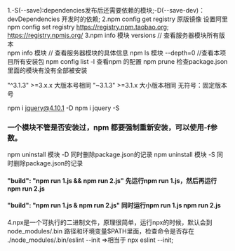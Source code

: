 1.-S(--save):dependencies发布后还需要依赖的模块;-D(--save-dev)：devDependencies 开发时的依赖;
2.npm config get registry 原版镜像 设置阿里 npm config set registry https://registry.npm.taobao.org;
  https://registry.npmjs.org/
3.npm info  模块  versions  // 查看服务器模块所有版本  
  npm info  模块            // 查看服务器模块的具体信息 
  npm ls   模块  --depth=0   //查看本项目所有安装包
  npm config list -l 查看npm 的配置
  npm prune 检查package.json里面的模块有没有全部被安装


  "^3.1.3"  >=3.x.x    大版本号相同
  "~3.1.3" >=3.1.x   大小版本相同
  无符号：固定版本号  

  npm i jquery@4.10.1  -D   npm i jquery -S 
 ### 一个模块不管是否安装过，npm 都要强制重新安装，可以使用-f参数。
  npm uninstall 模块 -D  同时删除package.json的记录
  npm uninstall 模块 -S  同时删除package.json的记录
  #### "build": "npm run 1.js && npm run 2.js" 先运行npm run 1.js，然后再运行npm run 2.js
  #### "build": "npm run 1.js & npm run 2.js"  同时运行npm run 1.js npm run 2.js


4.npx是一个可执行的二进制文件，原理很简单，运行npx的时候，默认会到 node_modules/.bin 路径和环境变量$PATH里面，检查命令是否存在 ./node_modules/.bin/eslint --init =>相当于 npx eslint --init;


    















